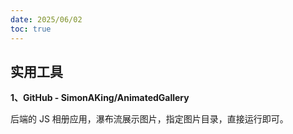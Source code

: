 ```yaml
---
date: 2025/06/02
toc: true
---
```


## 实用工具
**1、GitHub - SimonAKing/AnimatedGallery**

后端的 JS 相册应用，瀑布流展示图片，指定图片目录，直接运行即可。



